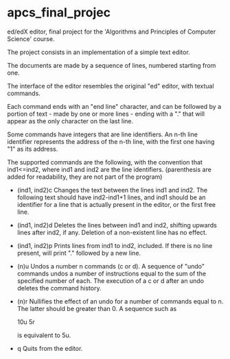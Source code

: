 # apcs_final_projec

ed/edX editor, final project for the 'Algorithms and Principles of Computer Science' course. 

The project consists in an implementation of a simple text editor.

The documents are made by a sequence of lines, numbered starting from one. 

The interface of the editor resembles the original "ed" editor, with textual commands.

Each command ends with an "end line" character, and can be followed by a portion of text - made by one or more lines - ending with a "." that will appear as the only character on the last line.

Some commands have integers that are line identifiers. An n-th line identifier represents the address of the n-th line, with the first one having "1" as its address.

The supported commands are the following, with the convention that ind1<=ind2, where ind1 and ind2 are the line identifiers. 
(parenthesis are added for readability, they are not part of the program)



-  (ind1, ind2)c
    Changes the text between the lines ind1 and ind2. The following text should have ind2-ind1+1 lines, and ind1 should be an identifier for a line that is actually present in the editor, or the first free line.
    
-  (ind1, ind2)d
    Deletes the lines between ind1 and ind2, shifting upwards lines after ind2, if any. Deletion of a non-existent line has no effect.
    
-  (ind1, ind2)p
    Prints lines from ind1 to ind2, included. If there is no line present, will print "." followed by a new line.
    
-   (n)u
    Undos a number n commands (c or d). A sequence of "undo" commands undos a number of instructions equal to the sum of the specified number of each. The execution of a c or d after an undo deletes the command history.
    
-   (n)r
    Nullifies the effect of an undo for a number of commands equal to n. The latter should be greater than 0. 
    A sequence such as 
    
    10u
    5r
    
    is equivalent to 5u.
  
-   q
    Quits from the editor. 
    
 
